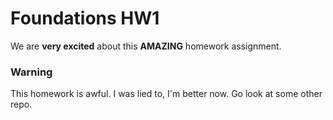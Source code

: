 # Foundations HW1


We are **very excited** about this **AMAZING** homework assignment.

### Warning
This homework is awful. I was lied to, I'm better now. Go look at some other repo.
